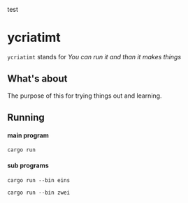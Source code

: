 
test


# ycriatimt

`ycriatimt` stands for 
_You can run it and than it makes things_

## What's about

The purpose of this for trying things out and learning.

## Running


#### main program

`cargo run`

#### sub programs

`cargo run --bin eins`

`cargo run --bin zwei`